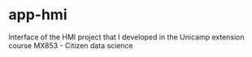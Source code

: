 # app-hmi
Interface of the HMI project that I developed in the Unicamp extension course MX853 - Citizen data science
